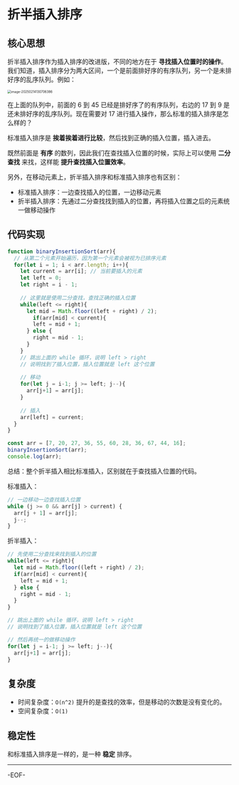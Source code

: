 # 折半插入排序

## 核心思想

折半插入排序作为插入排序的改进版，不同的地方在于 **寻找插入位置时的操作**。我们知道，插入排序分为两大区间，一个是前面排好序的有序队列，另一个是未排好序的乱序队列。例如：

<img src="https://xiejie-typora.oss-cn-chengdu.aliyuncs.com/2025-02-14-050706.png" alt="image-20250214130706386" style="zoom:50%;" />

在上面的队列中，前面的 6 到 45 已经是排好序了的有序队列，右边的 17 到 9 是还未排好序的乱序队列。现在需要对 17  进行插入操作，那么标准的插入排序是怎么样的？

标准插入排序是 **挨着挨着进行比较**，然后找到正确的插入位置，插入进去。

既然前面是 **有序** 的数列，因此我们在查找插入位置的时候，实际上可以使用 **二分查找** 来找，这样能 **提升查找插入位置效率**。

另外，在移动元素上，折半插入排序和标准插入排序也有区别：

- 标准插入排序：一边查找插入的位置，一边移动元素
- 折半插入排序：先通过二分查找找到插入的位置，再将插入位置之后的元素统一做移动操作



## 代码实现

```js
function binaryInsertionSort(arr){
  // 从第二个元素开始遍历，因为第一个元素会被视为已排序元素
  for(let i = 1; i < arr.length; i++){
    let current = arr[i]; // 当前要插入的元素
    let left = 0;
    let right = i - 1;
    
    // 这里就是使用二分查找，查找正确的插入位置
    while(left <= right){
      let mid = Math.floor((left + right) / 2);
     	if(arr[mid] < current){
        left = mid + 1;
      } else {
        right = mid - 1;
      }
    }
    // 跳出上面的 while 循环，说明 left > right
    // 说明找到了插入位置，插入位置就是 left 这个位置
    
    // 移动
    for(let j = i-1; j >= left; j--){
      arr[j+1] = arr[j];
    }
    
    // 插入
   	arr[left] = current;
  }
}

const arr = [7, 20, 27, 36, 55, 60, 28, 36, 67, 44, 16];
binaryInsertionSort(arr);
console.log(arr);
```

总结：整个折半插入相比标准插入，区别就在于查找插入位置的代码。

标准插入：

```js
// 一边移动一边查找插入位置
while (j >= 0 && arr[j] > current) {
  arr[j + 1] = arr[j];
  j--;
}
```

折半插入：

```js
// 先使用二分查找来找到插入的位置
while(left <= right){
  let mid = Math.floor((left + right) / 2);
  if(arr[mid] < current){
    left = mid + 1;
  } else {
    right = mid - 1;
  }
}

// 跳出上面的 while 循环，说明 left > right
// 说明找到了插入位置，插入位置就是 left 这个位置

// 然后再统一的做移动操作
for(let j = i-1; j >= left; j--){
  arr[j+1] = arr[j];
}
```



## 复杂度

- 时间复杂度：`O(n^2)` 提升的是查找的效率，但是移动的次数是没有变化的。
- 空间复杂度：`O(1)`



## 稳定性

和标准插入排序是一样的，是一种 **稳定** 排序。

---

-EOF-